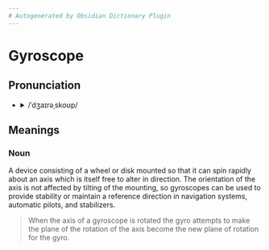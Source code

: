 ```yaml
---
# Autogenerated by Obsidian Dictionary Plugin
---
```


# Gyroscope

## Pronunciation

- <details><summary>/ˈdʒaɪrəˌskoʊp/</summary><audio controls><source src="https://lex-audio.useremarkable.com/mp3/gyroscope_us_1.mp3"></audio></details>

## Meanings

### Noun

A device consisting of a wheel or disk mounted so that it can spin rapidly about an axis which is itself free to alter in direction. The orientation of the axis is not affected by tilting of the mounting, so gyroscopes can be used to provide stability or maintain a reference direction in navigation systems, automatic pilots, and stabilizers.

> When the axis of a gyroscope is rotated the gyro attempts to make the plane of the rotation of the axis become the new plane of rotation for the gyro.


